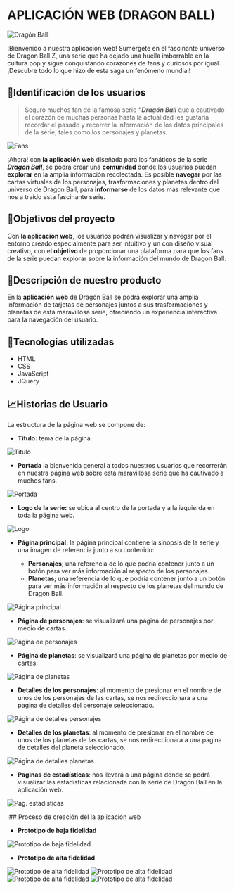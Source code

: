 # APLICACIÓN WEB (DRAGON BALL)

![Dragón Ball](./img/Aplicación%20web.png "APLICACIÓN WEB")

¡Bienvenido a nuestra aplicación web! Sumérgete en el fascinante universo de Dragon Ball Z, una serie que ha dejado una huella imborrable en la cultura pop y sigue conquistando corazones de fans y curiosos por igual. ¡Descubre todo lo que hizo de esta saga un fenómeno mundial!

## 🔎Identificación de los usuarios
>Seguro muchos fan de la famosa serie ***"Dragón Ball*** que a cautivado el corazón de muchas personas hasta la actualidad les gustaría recordar el pasado y recorrer la información de los datos principales de la serie, tales como los personajes y planetas.

![Fans](./img/dragon-ball-fans.jpg "fans")

¡Ahora! con **la aplicación web** diseñada para los fanáticos de la serie ***Dragon Ball***, se podrá crear una **comunidad** donde los usuarios puedan **explorar** en la amplia información recolectada. Es posible **navegar** por las cartas virtuales de los personajes, trasformaciones y planetas dentro del universo de Dragon Ball, para **informarse** de los datos más relevante que nos a traído esta fascinante serie.

## 📌Objetivos del proyecto 

Con **la aplicación web**, los usuarios podrán visualizar y navegar por el entorno creado especialmente para ser intuitivo y un con diseño visual creativo, con el **objetivo** de proporcionar una plataforma para que los fans de la serie puedan explorar sobre la información del mundo de Dragon Ball.

## 📝Descripción de nuestro producto 

En la **aplicación web** de Dragón Ball se podrá explorar una amplia información de tarjetas de personajes juntos a sus trasformaciones y planetas de está maravillosa serie, ofreciendo un experiencia interactiva para la navegación del usuario.

## 🧩Tecnologías utilizadas 
- HTML
- CSS
- JavaScript
- JQuery

## 📈Historias de Usuario

La estructura de la página web se compone de:

- **Título:** tema de la página.

![Titulo](./img/titulo.png "")

- **Portada** la bienvenida general a todos nuestros usuarios que recorrerán en nuestra página web sobre está maravillosa serie que ha cautivado a muchos fans.

![Portada](./img/Aplicación%20web.png "bienvenida")

- **Logo de la serie:** se ubica al centro de la portada y a la izquierda en toda la página web.

![Logo](./img/logo.png "Logo")

- **Página principal:** la página principal contiene la sinopsis de la serie y una imagen de referencia junto a su contenido:

    - **Personajes**; una referencia de lo que podría contener junto a un botón para ver más información al respecto de los personajes.
    - **Planetas**; una referencia de lo que podría contener junto a un botón para ver más información al respecto de los planetas del mundo de Dragon Ball.

![Página principal](./img/pag%20principal.png "pág. principal")

- **Página de personajes**: se visualizará una página de personajes por medio de cartas.

![Página de personajes](./img/personajes.png "pág. de personajes")

- **Página de planetas**: se visualizará una página de planetas por medio de cartas.

![Página de planetas](./img/planetas.png "pág. de planetas")

- **Detalles de los personajes**:  al momento de presionar en el nombre de unos de los personajes de las cartas, se nos redireccionara a una pagina de detalles del personaje seleccionado.

![Página de detalles personajes](./img/detalles%20perosnajes.png "pág. de detalles de personajes")

- **Detalles de los planetas**:  al momento de presionar en el nombre de unos de los planetas de las cartas, se nos redireccionara a una pagina de detalles del planeta seleccionado.

![Página de detalles planetas](./img/detalles%20planeta.png "pág. de detalles planetas")

- **Paginas de estadísticas**: nos llevará a una página donde se podrá visualizar las estadísticas relacionada con la serie de Dragon Ball en la aplicación web.

![Pág. estadísticas](./img/estadisticas%20.png "pág. estadísticas")

l## Proceso de creación del la aplicación web
- **Prototipo de baja fidelidad**

![Prototipo de baja fidelidad](./img/baja.jpeg "baja fidelidad")

- **Prototipo de alta fidelidad**

![Prototipo de alta fidelidad](./img/1.jpeg "alta fidelidad")
![Prototipo de alta fidelidad](./img/2.jpeg "alta fidelidad")
![Prototipo de alta fidelidad](./img/3.jpeg "alta fidelidad")
![Prototipo de alta fidelidad](./img/4.jpeg "alta fidelidad")
